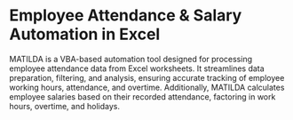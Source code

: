 # Employee Attendance & Salary Automation in Excel

MATILDA is a VBA-based automation tool designed for processing employee attendance data from Excel worksheets. It streamlines data preparation, filtering, and analysis, ensuring accurate tracking of employee working hours, attendance, and overtime. Additionally, MATILDA calculates employee salaries based on their recorded attendance, factoring in work hours, overtime, and holidays.
